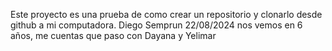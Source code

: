Este proyecto es una prueba de como crear un repositorio y clonarlo desde github a mi computadora. Diego Semprun 22/08/2024 nos vemos en 6 años, me cuentas que paso con Dayana y Yelimar
